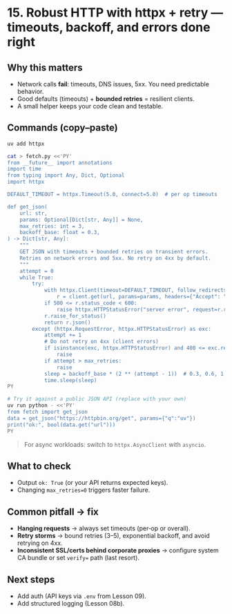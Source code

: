 # 15. Robust HTTP with httpx + retry — timeouts, backoff, and errors done right

## Why this matters
- Network calls **fail**: timeouts, DNS issues, 5xx. You need predictable behavior.
- Good defaults (timeouts) + **bounded retries** = resilient clients.
- A small helper keeps your code clean and testable.

## Commands (copy–paste)
```bash
uv add httpx

cat > fetch.py <<'PY'
from __future__ import annotations
import time
from typing import Any, Dict, Optional
import httpx

DEFAULT_TIMEOUT = httpx.Timeout(5.0, connect=5.0)  # per op timeouts

def get_json(
    url: str,
    params: Optional[Dict[str, Any]] = None,
    max_retries: int = 3,
    backoff_base: float = 0.3,
) -> Dict[str, Any]:
    """
    GET JSON with timeouts + bounded retries on transient errors.
    Retries on network errors and 5xx. No retry on 4xx by default.
    """
    attempt = 0
    while True:
        try:
            with httpx.Client(timeout=DEFAULT_TIMEOUT, follow_redirects=True) as client:
                r = client.get(url, params=params, headers={"Accept": "application/json"})
            if 500 <= r.status_code < 600:
                raise httpx.HTTPStatusError("server error", request=r.request, response=r)
            r.raise_for_status()
            return r.json()
        except (httpx.RequestError, httpx.HTTPStatusError) as exc:
            attempt += 1
            # Do not retry on 4xx (client errors)
            if isinstance(exc, httpx.HTTPStatusError) and 400 <= exc.response.status_code < 500:
                raise
            if attempt > max_retries:
                raise
            sleep = backoff_base * (2 ** (attempt - 1))  # 0.3, 0.6, 1.2...
            time.sleep(sleep)
PY

# Try it against a public JSON API (replace with your own)
uv run python - <<'PY'
from fetch import get_json
data = get_json("https://httpbin.org/get", params={"q":"uv"})
print("ok:", bool(data.get("url")))
PY
```

> For async workloads: switch to `httpx.AsyncClient` with `asyncio`.

## What to check
- Output `ok: True` (or your API returns expected keys).
- Changing `max_retries=0` triggers faster failure.

## Common pitfall → fix
- **Hanging requests** → always set timeouts (per‑op or overall).
- **Retry storms** → bound retries (3–5), exponential backoff, and avoid retrying on 4xx.
- **Inconsistent SSL/certs behind corporate proxies** → configure system CA bundle or set `verify=` path (last resort).

## Next steps
- Add auth (API keys via `.env` from Lesson 09).
- Add structured logging (Lesson 08b).
